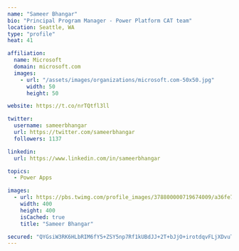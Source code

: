 ```yaml
---
name: "Sameer Bhangar"
bio: "Principal Program Manager - Power Platform CAT team"
location: Seattle, WA
type: "profile"
heat: 41

affiliation:
  name: Microsoft
  domain: microsoft.com
  images:
    - url: "/assets/images/organizations/microsoft.com-50x50.jpg"
      width: 50
      height: 50

website: https://t.co/nrTQtfl3ll

twitter:
  username: sameerbhangar
  url: https://twitter.com/sameerbhangar
  followers: 1137

linkedin:
  url: https://www.linkedin.com/in/sameerbhangar

topics:
  - Power Apps

images:
  - url: https://pbs.twimg.com/profile_images/378800000719674009/a36fe7ddfab1778b76e5793772e43798_400x400.jpeg
    width: 400
    height: 400
    isCached: true
    title: "Sameer Bhangar"

secured: "QYGsiW3RK6HLbRIM6fY5+ZSY5np7Rf1kUBdJJ+2T+bJjO+irotdqvFLjXDvuTgkyXfXBlgax7JfLFOydqFzei88P4D11nB3eEnURl+ePjUwTnP6RpaVjry6ajRO2FFc40OloAAnOvDHguHvu/bLYAtSjUQeDJXNu2eMtH9piEl7f5lVejvA9oZ79Z2V2N71HhDgalVR+FuxerIoEfw9WnWP8XNfE2Jc+vAsmdJlI2duK01R3/N6U3ZGqmFeuvAZqeIiRxuEm2UUNOUVf3iystZxvMwvb1VcIm27Xnnd1YSTXxw/9VKgbfJfbLmLlWnG6mGjzfREYJ8JW2kCoCzEFEYruwmr+Z/531z6zcoPEXT6PQCKnYrvKUIKcv6Yn1c0FwaZ1XaE563XUwX1lxmqinZSwlRBqMu+fIz7gJzAoblw=;s3/yNFqnhuD6/YE00SX/Lg=="
---
```


